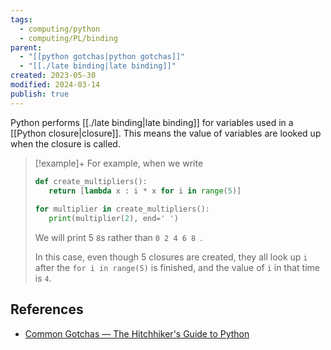 ```yaml
---
tags:
  - computing/python
  - computing/PL/binding
parent:
  - "[[python gotchas|python gotchas]]"
  - "[[./late binding|late binding]]"
created: 2023-05-30
modified: 2024-03-14
publish: true
---
```

Python performs [[./late binding|late binding]] for variables used in a [[Python closure|closure]]. This means the value of variables are looked up when the closure is called. 

> [!example]+
> For example, when we write
>```python
>def create_multipliers():
>    return [lambda x : i * x for i in range(5)]
>     
>for multiplier in create_multipliers():
>    print(multiplier(2), end=' ')
> ```
> 
> We will print 5 `8`s rather than `0 2 4 6 8 `.
>
> In this case, even though 5 closures are created, they all look up `i` after the `for i in range(5)` is finished, and the value of `i` in that time is `4`.

## References
- [Common Gotchas — The Hitchhiker's Guide to Python](https://docs.python-guide.org/writing/gotchas/#late-binding-closures)
